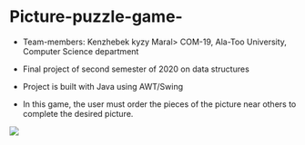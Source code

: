 # Picture-puzzle-game-
- Team-members: Kenzhebek kyzy Maral> COM-19, Ala-Too University, Computer Science department 

- Final project of second semester of  2020 on data structures


- Project is  built with Java using AWT/Swing

- In this game, the user must order the pieces of the picture near others to complete the desired picture.


 ![](https://imgur.com/kosIV82.jpg)
